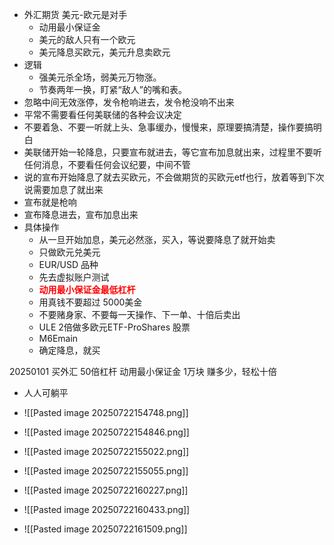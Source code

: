 - 外汇期货 美元-欧元是对手
	- 动用最小保证金
	- 美元的敌人只有一个欧元
	- 美元降息买欧元，美元升息卖欧元
- 逻辑
	- 强美元杀全场，弱美元万物涨。
	- 节奏两年一换，盯紧“敌人”的嘴和表。
- 忽略中间无效涨停，发令枪响进去，发令枪没响不出来
- 平常不需要看任何美联储的各种会议决定
- 不要着急、不要一听就上头、急事缓办，慢慢来，原理要搞清楚，操作要搞明白
- 美联储开始一轮降息，只要宣布就进去，等它宣布加息就出来，过程里不要听任何消息，不要看任何会议纪要，中间不管
- 说的宣布开始降息了就去买欧元，不会做期货的买欧元etf也行，放着等到下次说需要加息了就出来
- 宣布就是枪响
- 宣布降息进去，宣布加息出来
- 具体操作
	- 从一旦开始加息，美元必然涨，买入，等说要降息了就开始卖
	- 只做欧元兑美元
	- EUR/USD 品种
	- 先去虚拟账户测试
	- <font color="red">**动用最小保证金最低杠杆** </font>
	- 用真钱不要超过 5000美金
	- 不要赌身家、不要每一天操作、下一单、十倍后卖出
	- ULE 2倍做多欧元ETF-ProShares  股票
	- M6Emain
	- 确定降息，就买


20250101 买外汇  50倍杠杆 动用最小保证金 1万块 赚多少，轻松十倍

- 人人可躺平

- ![[Pasted image 20250722154748.png]]
- ![[Pasted image 20250722154846.png]]
- ![[Pasted image 20250722155022.png]]
- ![[Pasted image 20250722155055.png]]
- ![[Pasted image 20250722160227.png]]
- ![[Pasted image 20250722160433.png]]
- ![[Pasted image 20250722161509.png]]